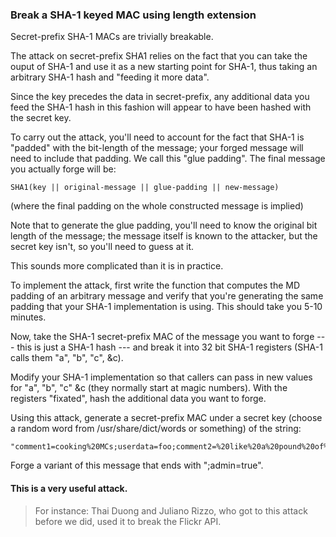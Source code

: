 ### Break a SHA-1 keyed MAC using length extension

Secret-prefix SHA-1 MACs are trivially breakable.

The attack on secret-prefix SHA1 relies on the fact that you can take the ouput of SHA-1 and use it as a new starting point for SHA-1, thus taking an arbitrary SHA-1 hash and "feeding it more data".

Since the key precedes the data in secret-prefix, any additional data you feed the SHA-1 hash in this fashion will appear to have been hashed with the secret key.

To carry out the attack, you'll need to account for the fact that SHA-1 is "padded" with the bit-length of the message; your forged message will need to include that padding. We call this "glue padding". The final message you actually forge will be:

```
SHA1(key || original-message || glue-padding || new-message)
```

(where the final padding on the whole constructed message is implied)

Note that to generate the glue padding, you'll need to know the original bit length of the message; the message itself is known to the attacker, but the secret key isn't, so you'll need to guess at it.

This sounds more complicated than it is in practice.

To implement the attack, first write the function that computes the MD padding of an arbitrary message and verify that you're generating the same padding that your SHA-1 implementation is using. This should take you 5-10 minutes.

Now, take the SHA-1 secret-prefix MAC of the message you want to forge --- this is just a SHA-1 hash --- and break it into 32 bit SHA-1 registers (SHA-1 calls them "a", "b", "c", &c).

Modify your SHA-1 implementation so that callers can pass in new values for "a", "b", "c" &c (they normally start at magic numbers). With the registers "fixated", hash the additional data you want to forge.

Using this attack, generate a secret-prefix MAC under a secret key (choose a random word from /usr/share/dict/words or something) of the string:

```
"comment1=cooking%20MCs;userdata=foo;comment2=%20like%20a%20pound%20of%20bacon"
```

Forge a variant of this message that ends with ";admin=true".

#### This is a very useful attack.

> For instance: Thai Duong and Juliano Rizzo, who got to this attack before we did, used it to break the Flickr API.